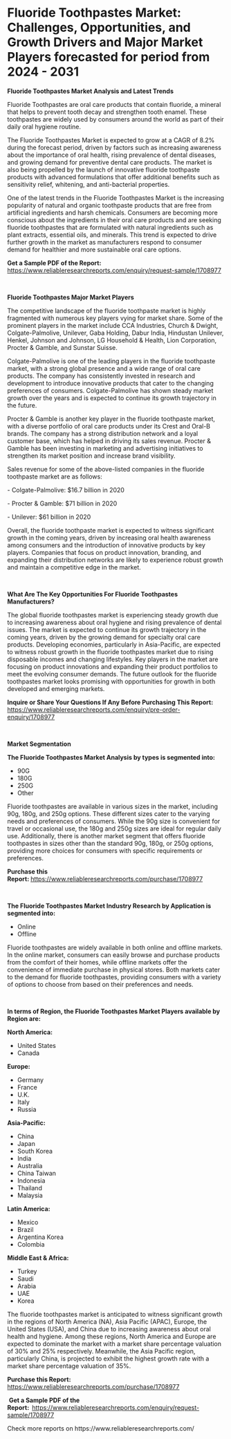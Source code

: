 <p><h1>Fluoride Toothpastes Market: Challenges, Opportunities, and Growth Drivers and Major Market Players forecasted for period from 2024 - 2031</h1></p><p><strong>Fluoride Toothpastes Market Analysis and Latest Trends</strong></p>
<p><p>Fluoride Toothpastes are oral care products that contain fluoride, a mineral that helps to prevent tooth decay and strengthen tooth enamel. These toothpastes are widely used by consumers around the world as part of their daily oral hygiene routine.</p><p>The Fluoride Toothpastes Market is expected to grow at a CAGR of 8.2% during the forecast period, driven by factors such as increasing awareness about the importance of oral health, rising prevalence of dental diseases, and growing demand for preventive dental care products. The market is also being propelled by the launch of innovative fluoride toothpaste products with advanced formulations that offer additional benefits such as sensitivity relief, whitening, and anti-bacterial properties.</p><p>One of the latest trends in the Fluoride Toothpastes Market is the increasing popularity of natural and organic toothpaste products that are free from artificial ingredients and harsh chemicals. Consumers are becoming more conscious about the ingredients in their oral care products and are seeking fluoride toothpastes that are formulated with natural ingredients such as plant extracts, essential oils, and minerals. This trend is expected to drive further growth in the market as manufacturers respond to consumer demand for healthier and more sustainable oral care options.</p></p>
<p><strong>Get a Sample PDF of the Report:&nbsp;</strong> <a href="https://www.reliableresearchreports.com/enquiry/request-sample/1708977">https://www.reliableresearchreports.com/enquiry/request-sample/1708977</a></p>
<p>&nbsp;</p>
<p><strong>Fluoride Toothpastes Major Market Players</strong></p>
<p><p>The competitive landscape of the fluoride toothpaste market is highly fragmented with numerous key players vying for market share. Some of the prominent players in the market include CCA Industries, Church & Dwight, Colgate-Palmolive, Unilever, Gaba Holding, Dabur India, Hindustan Unilever, Henkel, Johnson and Johnson, LG Household & Health, Lion Corporation, Procter & Gamble, and Sunstar Suisse.</p><p>Colgate-Palmolive is one of the leading players in the fluoride toothpaste market, with a strong global presence and a wide range of oral care products. The company has consistently invested in research and development to introduce innovative products that cater to the changing preferences of consumers. Colgate-Palmolive has shown steady market growth over the years and is expected to continue its growth trajectory in the future.</p><p>Procter & Gamble is another key player in the fluoride toothpaste market, with a diverse portfolio of oral care products under its Crest and Oral-B brands. The company has a strong distribution network and a loyal customer base, which has helped in driving its sales revenue. Procter & Gamble has been investing in marketing and advertising initiatives to strengthen its market position and increase brand visibility.</p><p>Sales revenue for some of the above-listed companies in the fluoride toothpaste market are as follows:</p><p>- Colgate-Palmolive: $16.7 billion in 2020</p><p>- Procter & Gamble: $71 billion in 2020</p><p>- Unilever: $61 billion in 2020</p><p>Overall, the fluoride toothpaste market is expected to witness significant growth in the coming years, driven by increasing oral health awareness among consumers and the introduction of innovative products by key players. Companies that focus on product innovation, branding, and expanding their distribution networks are likely to experience robust growth and maintain a competitive edge in the market.</p></p>
<p>&nbsp;</p>
<p><strong>What Are The Key Opportunities For Fluoride Toothpastes Manufacturers?</strong></p>
<p><p>The global fluoride toothpastes market is experiencing steady growth due to increasing awareness about oral hygiene and rising prevalence of dental issues. The market is expected to continue its growth trajectory in the coming years, driven by the growing demand for specialty oral care products. Developing economies, particularly in Asia-Pacific, are expected to witness robust growth in the fluoride toothpastes market due to rising disposable incomes and changing lifestyles. Key players in the market are focusing on product innovations and expanding their product portfolios to meet the evolving consumer demands. The future outlook for the fluoride toothpastes market looks promising with opportunities for growth in both developed and emerging markets.</p></p>
<p><strong>Inquire or Share Your Questions If Any Before Purchasing This Report:</strong> <a href="https://www.reliableresearchreports.com/enquiry/pre-order-enquiry/1708977">https://www.reliableresearchreports.com/enquiry/pre-order-enquiry/1708977</a></p>
<p>&nbsp;</p>
<p><strong>Market Segmentation</strong></p>
<p><strong>The Fluoride Toothpastes Market Analysis by types is segmented into:</strong></p>
<p><ul><li>90G</li><li>180G</li><li>250G</li><li>Other</li></ul></p>
<p><p>Fluoride toothpastes are available in various sizes in the market, including 90g, 180g, and 250g options. These different sizes cater to the varying needs and preferences of consumers. While the 90g size is convenient for travel or occasional use, the 180g and 250g sizes are ideal for regular daily use. Additionally, there is another market segment that offers fluoride toothpastes in sizes other than the standard 90g, 180g, or 250g options, providing more choices for consumers with specific requirements or preferences.</p></p>
<p><strong>Purchase this Report:&nbsp;</strong><a href="https://www.reliableresearchreports.com/purchase/1708977">https://www.reliableresearchreports.com/purchase/1708977</a></p>
<p>&nbsp;</p>
<p><strong>The Fluoride Toothpastes Market Industry Research by Application is segmented into:</strong></p>
<p><ul><li>Online</li><li>Offline</li></ul></p>
<p><p>Fluoride toothpastes are widely available in both online and offline markets. In the online market, consumers can easily browse and purchase products from the comfort of their homes, while offline markets offer the convenience of immediate purchase in physical stores. Both markets cater to the demand for fluoride toothpastes, providing consumers with a variety of options to choose from based on their preferences and needs.</p></p>
<p>&nbsp;</p>
<p><strong>In terms of Region, the Fluoride Toothpastes Market Players available by Region are:</strong></p>
<p>
    <p> <strong> North America: </strong>
        <ul>
            <li>United States</li>
            <li>Canada</li>
        </ul>
        </p> 
    <p> <strong> Europe: </strong>
        <ul>
            <li>Germany</li>
            <li>France</li>
            <li>U.K.</li>
            <li>Italy</li>
            <li>Russia</li>
        </ul>
        </p> 
    <p> <strong> Asia-Pacific: </strong>
        <ul>
            <li>China</li>
            <li>Japan</li>
            <li>South Korea</li>
            <li>India</li>
            <li>Australia</li>
            <li>China Taiwan</li>
            <li>Indonesia</li>
            <li>Thailand</li>
            <li>Malaysia</li>
        </ul>
        </p> 
    <p> <strong> Latin America: </strong>
        <ul>
            <li>Mexico</li>
            <li>Brazil</li>
            <li>Argentina Korea</li>
            <li>Colombia</li>
        </ul>
        </p> 
    <p> <strong> Middle East & Africa: </strong>
        <ul>
            <li>Turkey</li>
            <li>Saudi</li>
            <li>Arabia</li>
            <li>UAE</li>
            <li>Korea</li>
        </ul>
    </p>
    </p>
<p><p>The fluoride toothpastes market is anticipated to witness significant growth in the regions of North America (NA), Asia Pacific (APAC), Europe, the United States (USA), and China due to increasing awareness about oral health and hygiene. Among these regions, North America and Europe are expected to dominate the market with a market share percentage valuation of 30% and 25% respectively. Meanwhile, the Asia Pacific region, particularly China, is projected to exhibit the highest growth rate with a market share percentage valuation of 35%.</p></p>
<p><strong>Purchase this Report: </strong><a href="https://www.reliableresearchreports.com/purchase/1708977">https://www.reliableresearchreports.com/purchase/1708977</a></p>
<p>&nbsp;<strong>Get a Sample PDF of the Report:&nbsp;&nbsp;</strong><a href="https://www.reliableresearchreports.com/enquiry/request-sample/1708977">https://www.reliableresearchreports.com/enquiry/request-sample/1708977</a></p>
<p><strong></strong></p>
<p>Check more reports on https://www.reliableresearchreports.com/</p>